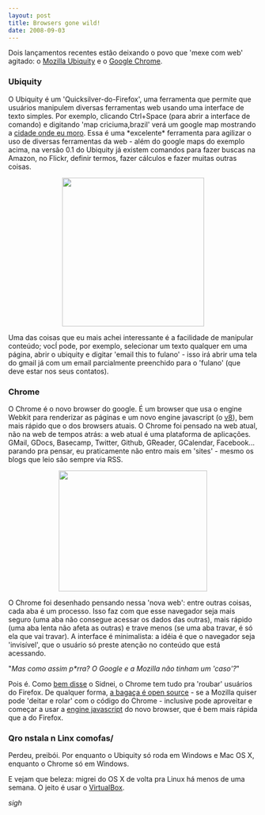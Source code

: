 ```yaml
---
layout: post
title: Browsers gone wild!
date: 2008-09-03
---
```


Dois lan&ccedil;amentos recentes est&atilde;o deixando o povo que 'mexe com web' agitado: o <a title="Mozilla Labs - Introducing Ubiquity" href="http://labs.mozilla.com/2008/08/introducing-ubiquity/">Mozilla Ubiquity</a> e o <a title="A fresh take on the browser" href="http://googleblog.blogspot.com/2008/09/fresh-take-on-browser.html">Google Chrome</a>.
<h3><strong>Ubiquity</strong></h3>
O Ubiquity &eacute; um 'Quicksilver-do-Firefox', uma ferramenta que permite que usu&aacute;rios manipulem diversas ferramentas web usando uma interface de texto simples. Por exemplo, clicando Ctrl+Space (para abrir a interface de comando) e digitando 'map criciuma,brazil' ver&aacute; um google map mostrando a <a title="Desciclopedia - Crici&uacute;ma" href="http://desciclo.pedia.ws/wiki/Crici%C3%BAma">cidade onde eu moro</a>. Essa &eacute; uma *excelente* ferramenta para agilizar o uso de diversas ferramentas da web - al&eacute;m do google maps do exemplo acima, na vers&atilde;o 0.1 do Ubiquity j&aacute; existem comandos para fazer buscas na Amazon, no Flickr, definir termos, fazer c&aacute;lculos e fazer muitas outras coisas.
<p style="text-align: center;"><img class="aligncenter size-medium" title="email-picture-selection" src="/blog/images/email-picture-selection-287x300.png" alt="" width="287" height="300" /></p>

Uma das coisas que eu mais achei interessante &eacute; a facilidade de manipular conte&uacute;do; voc&Iacute; pode, por exemplo, selecionar um texto qualquer em uma p&aacute;gina, abrir o ubiquity e digitar 'email this to fulano' - isso ir&aacute; abrir uma tela do gmail j&aacute; com um email parcialmente preenchido para o 'fulano' (que deve estar nos seus contatos).
<h3><strong>Chrome</strong></h3>
O Chrome &eacute; o novo browser do google. &Eacute; um browser que usa o engine Webkit para renderizar as p&aacute;ginas e um novo engine javascript (o <a title="v8" href="http://code.google.com/p/v8/">v8</a>), bem mais r&aacute;pido que o dos browsers atuais. O Chrome foi pensado na web atual, n&atilde;o na web de tempos atr&aacute;s: a web atual &eacute; uma plataforma de aplica&ccedil;&otilde;es. GMail, GDocs, Basecamp, Twitter, Github, GReader, GCalendar, Facebook... parando pra pensar, eu praticamente n&atilde;o entro mais em 'sites' - mesmo os blogs que leio s&atilde;o sempre via RSS.

<p style="text-align: center;"><a href="http://chrome.google.com"><img class="aligncenter size-medium wp-image-61" title="google-chrome" src="/blog/images/google-chrome.jpg" alt="" width="300" height="244" /></a></p>

O Chrome foi desenhado pensando nessa 'nova web': entre outras coisas, cada aba &eacute; um processo. Isso faz com que esse navegador seja mais seguro (uma aba n&atilde;o consegue acessar os dados das outras), mais r&aacute;pido (uma aba lenta n&atilde;o afeta as outras) e trave menos (se uma aba travar, &eacute; s&oacute; ela que vai travar). A interface &eacute; minimalista: a id&eacute;ia &eacute; que o navegador seja 'invis&iacute;vel', que o usu&aacute;rio s&oacute; preste aten&ccedil;&atilde;o no conte&uacute;do que est&aacute; acessando.

"<em>Mas como assim p*rra? O Google e a Mozilla n&atilde;o tinham um 'caso'?</em>"

Pois &eacute;. Como <a title="Google&iacute;s to-be-unveiled Firefox-Killer" href="http://awkly.org/2008/09/01/googles-to-be-unveiled-firefox-killer/">bem disse</a> o Sidnei, o Chrome tem tudo pra 'roubar' usu&aacute;rios do Firefox. De qualquer forma, <a href="http://groups.google.com/group/arqhp/msg/2b115b62ade51be1">a baga&ccedil;a &eacute; open source</a> - se a Mozilla quiser pode 'deitar e rolar' com o c&oacute;digo do Chrome - inclusive pode aproveitar e come&ccedil;ar a usar a <a title="v8" href="http://code.google.com/p/v8/">engine javascript</a> do novo browser, que &eacute; bem mais r&aacute;pida que a do Firefox.
<h3><strong>Qro nstala n Linx comofas/</strong></h3>
Perdeu, preib&oacute;i. Por enquanto o Ubiquity s&oacute; roda em Windows e Mac OS X, enquanto o Chrome s&oacute; em Windows.

E vejam que beleza: migrei do OS X de volta pra Linux h&aacute; menos de uma semana. O jeito &eacute; usar o <a title="VirtualBox no Ubuntu 8.04" href="http://hamacker.wordpress.com/2008/04/30/virtualbox-no-ubuntu-804/">VirtualBox</a>.

*sigh*